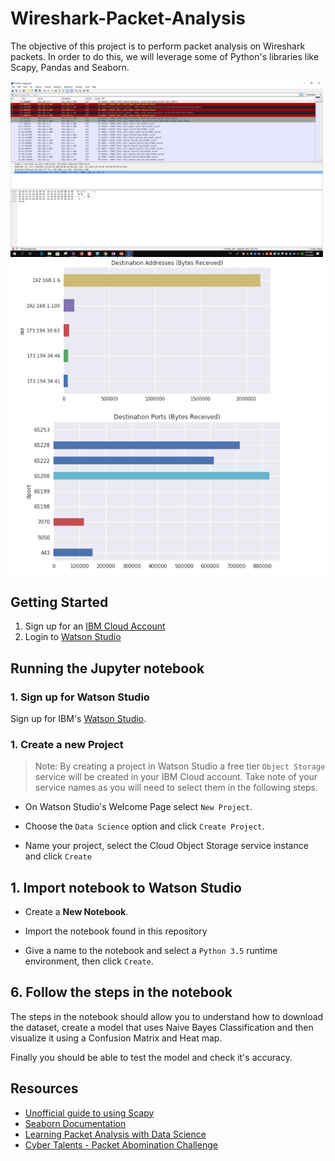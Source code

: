 # Wireshark-Packet-Analysis
The objective of this project is to perform packet analysis on Wireshark packets. In order to do this, we will leverage some of Python's libraries like Scapy, Pandas and Seaborn. 

<img src="https://github.com/bedangSen/Wireshark-Packet-Analysis/blob/master/Images/wireshark.png?raw=true" width="500" alt="Wireshark Packet Analysis" align="middle">
<img src="https://github.com/bedangSen/Wireshark-Packet-Analysis/blob/master/Images/Address%20Destination.png?raw=true" width="600" alt="Destination Address Traffic" align="middle">
<img src="https://github.com/bedangSen/Wireshark-Packet-Analysis/blob/master/Images/Port%20Destination.png?raw=true" width="600" alt="Destination Port Traffic" align="middle">

## Getting Started 

1. Sign up for an [IBM Cloud Account](https://console.bluemix.net/registration/)
1. Login to [Watson Studio](https://www.ibm.com/cloud/watson-studio)

## Running the Jupyter notebook

### 1. Sign up for Watson Studio

Sign up for IBM's [Watson Studio](https://dataplatform.ibm.com/).

### 1. Create a new Project

> Note: By creating a project in Watson Studio a free tier `Object Storage` service will be created in your IBM Cloud account. Take note of your service names as you will need to select them in the following steps.

* On Watson Studio's Welcome Page select `New Project`.

* Choose the `Data Science` option and click `Create Project`.

* Name your project, select the Cloud Object Storage service instance and click `Create`

## 1. Import notebook to Watson Studio

* Create a **New Notebook**.

* Import the notebook found in this repository

* Give a name to the notebook and select a `Python 3.5` runtime environment, then click `Create`.

## 6. Follow the steps in the notebook

The steps in the notebook should allow you to understand how to download the dataset, create a model that uses Naive Bayes Classification and then visualize it using a Confusion Matrix and Heat map. 

Finally you should be able to test the model and check it's accuracy.

## Resources 
+ [Unofficial guide to using Scapy](https://theitgeekchronicles.files.wordpress.com/2012/05/scapyguide1.pdf)
+ [Seaborn Documentation](https://seaborn.pydata.org/)
+ [Learning Packet Analysis with Data Science](https://secdevops.ai/learning-packet-analysis-with-data-science-5356a3340d4e)
+ [Cyber Talents - Packet Abomination Challenge](https://cybertalents.com/challenges/forensics/packet-abomination)
